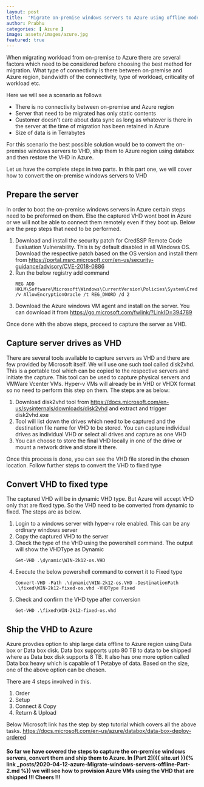 ```yaml
---
layout: post
title:  "Migrate on-premise windows servers to Azure using offline mode - Part 1"
author: Prabhu
categories: [ Azure ]
image: assets/images/azure.jpg
featured: true
---
```


When migrating workload from on-premise to Azure there are several factors which need to be considered before choosing the best method for migration. What type of connectivity is there between on-premise and Azure region, bandwidth of the connectivity, type of workload, criticality of workload etc.

Here we will see a scenario as follows
* There is no connectivity between on-premise and Azure region
* Server that need to be migrated has only static contents
* Customer doesn't care about data sync as long as whatever is there in the server at the time of migration has been retained in Azure
* Size of data is in Terrabytes

For this scenario the best possible solution would be to convert the on-premise windows servers to VHD, ship them to Azure region using databox and then restore the VHD in Azure.

Let us have the complete steps in two parts. In this part one, we will cover how to convert the on-premise windows servers to VHD

## Prepare the server

In order to boot the on-premise windows servers in Azure certain steps need to be preformed on them. Else the captured VHD wont boot in Azure or we will not be able to connect them remotely even if they boot up. Below are the prep steps that need to be performed.

1. Download and install the security patch for CredSSP Remote Code Evaluation Vulnerability. This is by default disabled in all Windows OS. Download the respective patch based on the OS version and install them from https://portal.msrc.microsoft.com/en-us/security-guidance/advisory/CVE-2018-0886
2. Run the below registry add command
   ```
   REG ADD HKLM\Software\Microsoft\Windows\CurrentVersion\Policies\System\CredSSP\Parameters\ /v AllowEncryptionOracle /t REG_DWORD /d 2
   ```
3. Download the Azure windows VM agent and install on the server. You can download it from https://go.microsoft.com/fwlink/?LinkID=394789

Once done with the above steps, proceed to capture the server as VHD.

## Capture server drives as VHD

There are several tools available to capture servers as VHD and there are few provided by Microsoft itself. We will use one such tool called disk2vhd. This is a portable tool which can be copied to the respective servers and initiate the capture. This tool can be used to capture physical servers and VMWare Vcenter VMs. Hyper-v VMs will already be in VHD or VHDX format so no need to perform this step on them.
The steps are as below: 

1. Download disk2vhd tool from https://docs.microsoft.com/en-us/sysinternals/downloads/disk2vhd and extract and trigger disk2vhd.exe
2. Tool will list down the drives which need to be captured and the destination file name for VHD to be stored. You can capture individual drives as individual VHD or select all drives and capture as one VHD
3. You can choose to store the final VHD locally in one of the drive or mount a network drive and store it there.

Once this process is done, you can see the VHD file stored in the chosen location. Follow further steps to convert the VHD to fixed type

## Convert VHD to fixed type

The captured VHD will be in dynamic VHD type. But Azure will accept VHD only that are fixed type. So the VHD need to be converted from dynamic to fixed. The steps are as below.

1. Login to a windows server with hyper-v role enabled. This can be any ordinary windows server
2. Copy the captured VHD to the server
3. Check the type of the VHD using the powershell command. The output will show the VHDType as Dynamic
   ```
   Get-VHD .\dynamic\WIN-2k12-os.VHD
   ```
4. Execute the below powershell command to convert it to Fixed type
   ```
   Convert-VHD -Path .\dynamic\WIN-2k12-os.VHD -DestinationPath .\fixed\WIN-2k12-fixed-os.vhd -VHDType Fixed
   ```
5. Check and confirm the VHD type after conversion
   ```
   Get-VHD .\fixed\WIN-2k12-fixed-os.vhd
   ```

## Ship the VHD to Azure

Azure provdies option to ship large data offline to Azure region using Data box or Data box disk. Data box supports upto 80 TB to data to be shipped where as Data box disk supports 8 TB. It also has one more option called Data box heavy which is capable of 1 Petabye of data. Based on the size, one of the above option can be chosen.

There are 4 steps involved in this.

1. Order
2. Setup
3. Connect & Copy
4. Return & Upload

Below Microsoft link has the step by step tutorial which covers all the above tasks.
https://docs.microsoft.com/en-us/azure/databox/data-box-deploy-ordered

#### So far we have covered the steps to capture the on-premise windows servers, convert them and ship them to Azure. In [Part 2]({{ site.url }}{% link _posts/2020-04-12-azure-Migrate-windows-servers-offline-Part-2.md %}) we will see how to provision Azure VMs using the VHD that are shipped !!! Cheers !!!